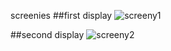 screenies
##first display
![screeny1](http://a.pomf.se/7Ik4.png)

##second display
![screeny2](http://a.pomf.se/3Zn6.png)

